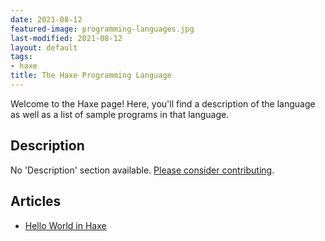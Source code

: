 ```yaml
---
date: 2021-08-12
featured-image: programming-languages.jpg
last-modified: 2021-08-12
layout: default
tags:
- haxe
title: The Haxe Programming Language
---
```


Welcome to the Haxe page! Here, you'll find a description of the language as well as a list of sample programs in that language.

## Description

No 'Description' section available. [Please consider contributing](https://github.com/TheRenegadeCoder/sample-programs-website).

## Articles

- [Hello World in Haxe](https://sampleprograms.io/projects/hello-world/haxe)